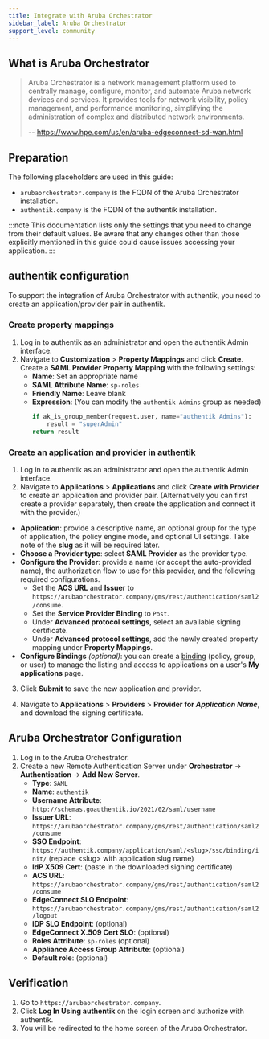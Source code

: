 ```yaml
---
title: Integrate with Aruba Orchestrator
sidebar_label: Aruba Orchestrator
support_level: community
---
```


## What is Aruba Orchestrator

> Aruba Orchestrator is a network management platform used to centrally manage, configure, monitor, and automate Aruba network devices and services. It provides tools for network visibility, policy management, and performance monitoring, simplifying the administration of complex and distributed network environments.
>
> -- https://www.hpe.com/us/en/aruba-edgeconnect-sd-wan.html

## Preparation

The following placeholders are used in this guide:

- `arubaorchestrator.company` is the FQDN of the Aruba Orchestrator installation.
- `authentik.company` is the FQDN of the authentik installation.

:::note
This documentation lists only the settings that you need to change from their default values. Be aware that any changes other than those explicitly mentioned in this guide could cause issues accessing your application.
:::

## authentik configuration

To support the integration of Aruba Orchestrator with authentik, you need to create an application/provider pair in authentik.

### Create property mappings

1. Log in to authentik as an administrator and open the authentik Admin interface.
2. Navigate to **Customization** > **Property Mappings** and click **Create**. Create a **SAML Provider Property Mapping** with the following settings:
    - **Name**: Set an appropriate name
    - **SAML Attribute Name**: `sp-roles`
    - **Friendly Name**: Leave blank
    - **Expression**: (You can modify the `authentik Admins` group as needed)
        ```python
        if ak_is_group_member(request.user, name="authentik Admins"):
            result = "superAdmin"
        return result
        ```

### Create an application and provider in authentik

1. Log in to authentik as an administrator and open the authentik Admin interface.
2. Navigate to **Applications** > **Applications** and click **Create with Provider** to create an application and provider pair. (Alternatively you can first create a provider separately, then create the application and connect it with the provider.)

- **Application**: provide a descriptive name, an optional group for the type of application, the policy engine mode, and optional UI settings. Take note of the **slug** as it will be required later.
- **Choose a Provider type**: select **SAML Provider** as the provider type.
- **Configure the Provider**: provide a name (or accept the auto-provided name), the authorization flow to use for this provider, and the following required configurations.
    - Set the **ACS URL** and **Issuer** to `https://arubaorchestrator.company/gms/rest/authentication/saml2/consume`.
    - Set the **Service Provider Binding** to `Post`.
    - Under **Advanced protocol settings**, select an available signing certificate.
    - Under **Advanced protocol settings**, add the newly created property mapping under **Property Mappings**.
- **Configure Bindings** _(optional)_: you can create a [binding](/docs/add-secure-apps/flows-stages/bindings/) (policy, group, or user) to manage the listing and access to applications on a user's **My applications** page.

3. Click **Submit** to save the new application and provider.

4. Navigate to **Applications** > **Providers** > **Provider for _Application Name_**, and download the signing certificate.

## Aruba Orchestrator Configuration

1. Log in to the Aruba Orchestrator.
2. Create a new Remote Authentication Server under **Orchestrator** -> **Authentication** -> **Add New Server**.
    - **Type**: `SAML`
    - **Name**: `authentik`
    - **Username Attribute**: `http://schemas.goauthentik.io/2021/02/saml/username`
    - **Issuer URL**: `https://arubaorchestrator.company/gms/rest/authentication/saml2/consume`
    - **SSO Endpoint**: `https://authentik.company/application/saml/<slug>/sso/binding/init/` (replace \<slug\> with application slug name)
    - **IdP X509 Cert**: (paste in the downloaded signing certificate)
    - **ACS URL**: `https://arubaorchestrator.company/gms/rest/authentication/saml2/consume`
    - **EdgeConnect SLO Endpoint**: `https://arubaorchestrator.company/gms/rest/authentication/saml2/logout`
    - **iDP SLO Endpoint**: (optional)
    - **EdgeConnect X.509 Cert SLO**: (optional)
    - **Roles Attribute**: `sp-roles` (optional)
    - **Appliance Access Group Attribute**: (optional)
    - **Default role**: (optional)

## Verification

1. Go to `https://arubaorchestrator.company`.
2. Click **Log In Using authentik** on the login screen and authorize with authentik.
3. You will be redirected to the home screen of the Aruba Orchestrator.
